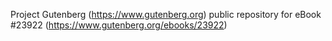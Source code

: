 Project Gutenberg (https://www.gutenberg.org) public repository for eBook #23922 (https://www.gutenberg.org/ebooks/23922)
